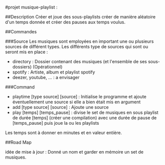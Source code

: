 #projet musique-playlist :

##Description
Créer et joue des sous-playlists créer de manière aléatoire d'un temps donnée et créer des
pauses aux temps voulus.

##Commandes 

###Source
Les musiques sont employées en important une ou plusieurs sources de différent types.
Les différents type de sources qui sont ou seront mis en place :
* directory : Dossier contenant des musiques (et l'ensemble de ses sous-dossiers) (Opérationnel)
* spotify : Artiste, album et playlist spotify 
* deezer, youtube, ... : a envisager  
  
###Command

* playtime [type source] [source]  : Initialise le programme et ajoute éventuellement une source si elle a bien était mis en argument
* add [type source] [source] : Ajoute une source 
* play [temps] [temps_pause] : divise le set de musiques en sous playlist de durée [temps] (créer une compilation) avec une durée de pause de [temps_pause] puis joue la ou les playlists  


Les temps sont à donner en minutes et en valeur entière.

##Road Map


idée de mise à jour :
	Donné un nom et garder en mémoire un set de musiques.


